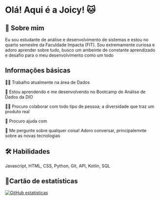 
# Olá! Aqui é a Joicy! 🐱

## 🚀 Sobre mim
Eu sou estudante de análise e desenvolvimento de sistemas e estou no quarto semestre da Faculdade Impacta (FIT). Sou extremamente curiosa e adoro aprender sobre tudo, busco um ambeinte de constante aprendizado e desafio para o meu desenvolvimento como um todo


## Informações básicas
👩‍💻 Trabalho atualmente na área de Dados

🧠 Estou aprendendo e me desenvolvendo no Bootcamp de Análise de Dados da DIO

👯‍♀️ Procuro colaborar com todo tipo de pessoa; a diversidade que traz um produto real

🤔 Procuro ajuda com

💬 Me pergunte sobre qualquer coisa! Adoro conversar, principalemnte sobre as novas tecnologias



## 🛠 Habilidades
Javascript, HTML, CSS, Python, Git, API, Kotlin, SQL

## 🎯Cartão de estatísticas
[![GitHub estatísticas](https://github-readme-stats.vercel.app/api?username=Joicy-SantosP&theme=onedark&show_icons=true)](https://github.com/Joicy-SantosP) 
